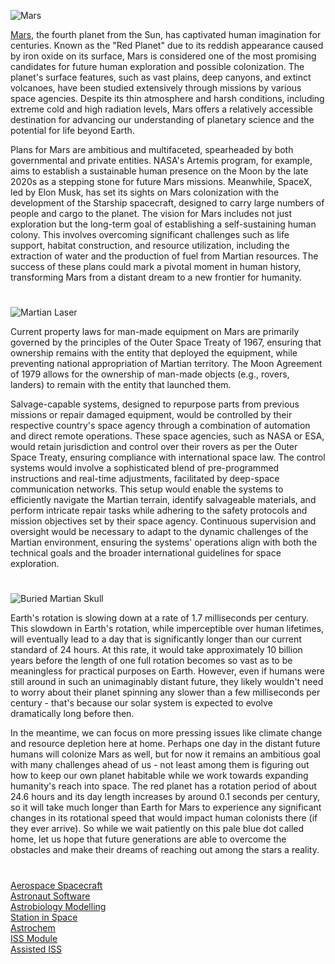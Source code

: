 ![Mars](https://github.com/user-attachments/assets/d3f5d105-ae35-4f67-baba-982dd8ae0a1d)

[Mars](https://chatgpt.com/g/g-aLfw9aF2J-mars), the fourth planet from the Sun, has captivated human imagination for centuries. Known as the "Red Planet" due to its reddish appearance caused by iron oxide on its surface, Mars is considered one of the most promising candidates for future human exploration and possible colonization. The planet's surface features, such as vast plains, deep canyons, and extinct volcanoes, have been studied extensively through missions by various space agencies. Despite its thin atmosphere and harsh conditions, including extreme cold and high radiation levels, Mars offers a relatively accessible destination for advancing our understanding of planetary science and the potential for life beyond Earth.

Plans for Mars are ambitious and multifaceted, spearheaded by both governmental and private entities. NASA's Artemis program, for example, aims to establish a sustainable human presence on the Moon by the late 2020s as a stepping stone for future Mars missions. Meanwhile, SpaceX, led by Elon Musk, has set its sights on Mars colonization with the development of the Starship spacecraft, designed to carry large numbers of people and cargo to the planet. The vision for Mars includes not just exploration but the long-term goal of establishing a self-sustaining human colony. This involves overcoming significant challenges such as life support, habitat construction, and resource utilization, including the extraction of water and the production of fuel from Martian resources. The success of these plans could mark a pivotal moment in human history, transforming Mars from a distant dream to a new frontier for humanity.

#

![Martian Laser](https://github.com/user-attachments/assets/b5df8b7a-26e9-4ddb-9263-72ca197cafc3)

Current property laws for man-made equipment on Mars are primarily governed by the principles of the Outer Space Treaty of 1967, ensuring that ownership remains with the entity that deployed the equipment, while preventing national appropriation of Martian territory. The Moon Agreement of 1979 allows for the ownership of man-made objects (e.g., rovers, landers) to remain with the entity that launched them.

Salvage-capable systems, designed to repurpose parts from previous missions or repair damaged equipment, would be controlled by their respective country's space agency through a combination of automation and direct remote operations. These space agencies, such as NASA or ESA, would retain jurisdiction and control over their rovers as per the Outer Space Treaty, ensuring compliance with international space law. The control systems would involve a sophisticated blend of pre-programmed instructions and real-time adjustments, facilitated by deep-space communication networks. This setup would enable the systems to efficiently navigate the Martian terrain, identify salvageable materials, and perform intricate repair tasks while adhering to the safety protocols and mission objectives set by their space agency. Continuous supervision and oversight would be necessary to adapt to the dynamic challenges of the Martian environment, ensuring the systems' operations align with both the technical goals and the broader international guidelines for space exploration.

#

![Buried Martian Skull](https://github.com/user-attachments/assets/d9e00101-c3b8-4ac4-94bf-94e91e3bd4d7)

Earth's rotation is slowing down at a rate of 1.7 milliseconds per century. This slowdown in Earth's rotation, while imperceptible over human lifetimes, will eventually lead to a day that is significantly longer than our current standard of 24 hours. At this rate, it would take approximately 10 billion years before the length of one full rotation becomes so vast as to be meaningless for practical purposes on Earth. However, even if humans were still around in such an unimaginably distant future, they likely wouldn't need to worry about their planet spinning any slower than a few milliseconds per century - that's because our solar system is expected to evolve dramatically long before then.

In the meantime, we can focus on more pressing issues like climate change and resource depletion here at home. Perhaps one day in the distant future humans will colonize Mars as well, but for now it remains an ambitious goal with many challenges ahead of us - not least among them is figuring out how to keep our own planet habitable while we work towards expanding humanity's reach into space. The red planet has a rotation period of about 24.6 hours and its day length increases by around 0.1 seconds per century, so it will take much longer than Earth for Mars to experience any significant changes in its rotational speed that would impact human colonists there (if they ever arrive). So while we wait patiently on this pale blue dot called home, let us hope that future generations are able to overcome the obstacles and make their dreams of reaching out among the stars a reality.

#

[Aerospace Spacecraft](https://github.com/sourceduty/Aerospace_Spacecraft)
<br>
[Astronaut Software](https://chatgpt.com/g/g-F89U0wJa0-astronaut-software)
<br>
[Astrobiology Modelling](https://chatgpt.com/g/g-675ea3ac6b588191b85fb518b3e7a640-astrobiology-modelling)
<br>
[Station in Space](https://chatgpt.com/g/g-RhQ7LG2GQ-station-in-space)
<br>
[Astrochem](https://chatgpt.com/g/g-67e85194e1ec8191ae8b6371778e78c8-astrochem)
<br>
[ISS Module](https://chatgpt.com/g/g-6776da708084819182e560df751a84fa-iss-module)
<br>
[Assisted ISS](https://chatgpt.com/g/g-67aff86c79a88191b6d03e496c9e3080-assisted-iss)
